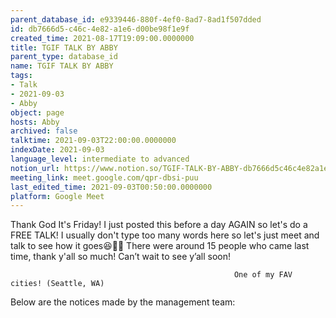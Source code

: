 ```yaml
---
parent_database_id: e9339446-880f-4ef0-8ad7-8ad1f507dded
id: db7666d5-c46c-4e82-a1e6-d00be98f1e9f
created_time: 2021-08-17T19:09:00.0000000
title: TGIF TALK BY ABBY
parent_type: database_id
name: TGIF TALK BY ABBY
tags:
- Talk
- 2021-09-03
- Abby
object: page
hosts: Abby
archived: false
talktime: 2021-09-03T22:00:00.0000000
indexDate: 2021-09-03
language_level: intermediate to advanced
notion_url: https://www.notion.so/TGIF-TALK-BY-ABBY-db7666d5c46c4e82a1e6d00be98f1e9f
meeting_link: meet.google.com/qpr-dbsi-puu
last_edited_time: 2021-09-03T00:50:00.0000000
platform: Google Meet
---
```


Thank God It's Friday! I just posted this before a day AGAIN so let's do a FREE TALK!
I usually don't type too many words here so let's just meet and talk to see how it goes😆👍🏻
There were around 15 people who came last time, thank y'all so much!
Can’t wait to see y’all soon!




                                                      One of my FAV cities! (Seattle, WA)







Below are the notices made by the management team: 


